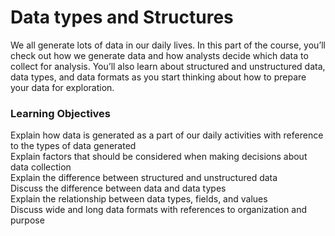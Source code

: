 # Data types and Structures
We all generate lots of data in our daily lives. In this part of the course, you’ll check out how we generate data and how analysts decide which data to collect for analysis. You’ll also learn about structured and unstructured data, data types, and data formats as you start thinking about how to prepare your data for exploration.
### Learning Objectives
Explain how data is generated as a part of our daily activities with reference to the types of data generated   
Explain factors that should be considered when making decisions about data collection   
Explain the difference between structured and unstructured data   
Discuss the difference between data and data types    
Explain the relationship between data types, fields, and values   
Discuss wide and long data formats with references to organization and purpose    
